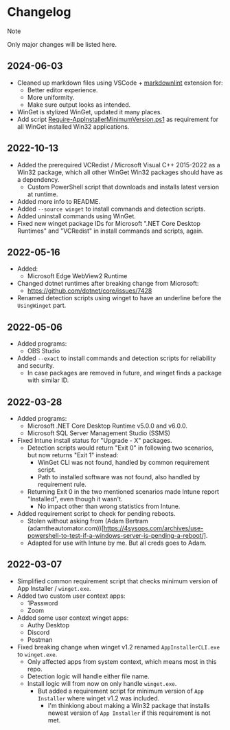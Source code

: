 # Changelog

> [!NOTE]
> Only major changes will be listed here.

## 2024-06-03

* Cleaned up markdown files using VSCode + [markdownlint](https://marketplace.visualstudio.com/items?itemName=DavidAnson.vscode-markdownlint) extension for:
  * Better editor experience.
  * More uniformity.
  * Make sure output looks as intended.
* WinGet is stylized WinGet, updated it many places.
* Add script [Require-AppInstallerMinimumVersion.ps1](./Common/Require-AppInstallerMinimumVersion.ps1) as requirement for all WinGet installed Win32 applications.

## 2022-10-13

* Added the prerequired VCRedist / Microsoft Visual C++ 2015-2022 as a Win32 package, which all other WinGet Win32 packages should have as a dependency.
  * Custom PowerShell script that downloads and installs latest version at runtime.
* Added more info to README.
* Added `--source winget` to install commands and detection scripts.
* Added uninstall commands using WinGet.
* Fixed new winget package IDs for Microsoft ".NET Core Desktop Runtimes" and "VCRedist" in install commands and scripts, again.

## 2022-05-16

* Added:
  * Microsoft Edge WebView2 Runtime
* Changed dotnet runtimes after breaking change from Microsoft:
  * <https://github.com/dotnet/core/issues/7428>
* Renamed detection scripts using winget to have an underline before the `UsingWinget` part.

## 2022-05-06

* Added programs:
  * OBS Studio
* Added `--exact` to install commands and detection scripts for reliability and security.
  * In case packages are removed in future, and winget finds a package with similar ID.

## 2022-03-28

* Added programs:
  * Microsoft .NET Core Desktop Runtime v5.0.0 and v6.0.0.
  * Microsoft SQL Server Management Studio (SSMS)
* Fixed Intune install status for "Upgrade - X" packages.
  * Detection scripts would return "Exit 0" in following two scenarios, but now returns "Exit 1" instead:
    * WinGet CLI was not found, handled by common requirement script.
    * Path to installed software was not found, also handled by requirement rule.
  * Returning Exit 0 in the two mentioned scenarios made Intune report "Installed", even though it wasn't.
    * No impact other than wrong statistics from Intune.
* Added requirement script to check for pending reboots.
  * Stolen without asking from (Adam Bertram (adamtheautomator.com))[https://4sysops.com/archives/use-powershell-to-test-if-a-windows-server-is-pending-a-reboot/].
  * Adapted for use with Intune by me. But all creds goes to Adam.

## 2022-03-07

* Simplified common requirement script that checks minimum version of App Installer / `winget.exe`.
* Added two custom user context apps:
  * 1Password
  * Zoom
* Added some user context winget apps:
  * Authy Desktop
  * Discord
  * Postman
* Fixed breaking change when winget v1.2 renamed `AppInstallerCLI.exe` to `winget.exe`.
  * Only affected apps from system context, which means most in this repo.
  * Detection logic will handle either file name.
  * Install logic will from now on only handle `winget.exe`.
    * But added a requirement script for minimum version of `App Installer` where winget v1.2 was included.
      * I'm thinkiong about making a Win32 package that installs newest version of `App Installer` if this requirement is not met.

